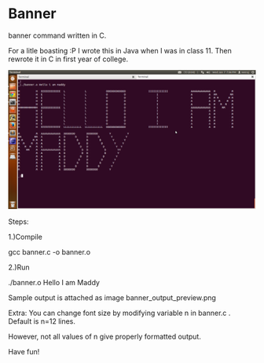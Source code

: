 # Banner
banner command written in C.

For a litle boasting :P I wrote this in Java when I was in class 11. Then rewrote it in C in first year of college.

![alt tag](https://github.com/neeraj08/Banner/blob/master/banner_output_preview.png)

Steps:

1.)Compile

gcc banner.c -o banner.o

2.)Run

./banner.o Hello I am Maddy

Sample output is attached as image banner_output_preview.png


Extra: You can change font size by modifying variable n in banner.c . Default is n=12 lines.

However, not all values of n give properly formatted output.


Have fun!
